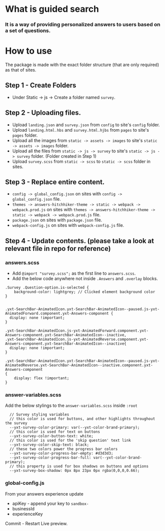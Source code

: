 # What is guided search

### It is a way of providing personalized answers to users based on a set of questions.


# How to use

The package is made with the exact folder structure (that are only required) as that of sites.

## Step 1 - Create Folders

- Under Static -> js -> Create a folder named `survey`.

## Step 2 - Uploading files.

- Upload `landing.json` and `survey.json` from `config` to site's `config` folder.
- Upload `landing.html.hbs` and `survey.html.hjbs` from `pages` to site's `pages` folder.
- Upload all the images from `static -> assets -> images` to  site's `static -> assets -> images` folder.
- Upload all the files from `static -> js -> survey` to  site's `static -> js -> survey` folder. (Folder created in Step 1)
- Upload `survey.scss` from `static -> scss` to `static -> scss` folder in sites.

## Step 3 - Replace entire content.

- `config -> global_config.json` on sites with `config -> global_config.json` file.
- `themes -> answers-hitchhiker-theme -> static -> webpack -> webpack.prod.js` on sites with `themes -> answers-hitchhiker-theme -> static -> webpack -> webpack.prod.js` file.
- `package.json` on sites with `package.json` file.
- `webpack-config.js` on sites with `webpack-config.js` file.


## Step 4 - Update contents. (please take a look at relevant file in repo for reference)

### answers.scss
- Add `@import "survey.scss";` as the first line to `answers.scss`.
- Add the below code anywhere not inside `.Answers` and `.overlay` blocks. 
```
.Survey .Question-option.is-selected {
    background-color: lightgrey; // Clicked element background color
}


.yxt-SearchBar-AnimatedIcon.yxt-SearchBar-AnimatedIcon--paused.js-yxt-AnimatedForward.component.yxt-Answers-component {
  display: none !important;
} 

.yxt-SearchBar-AnimatedIcon.js-yxt-AnimatedForward.component.yxt-Answers-component.yxt-SearchBar-AnimatedIcon--inactive,
.yxt-SearchBar-AnimatedIcon.js-yxt-AnimatedReverse.component.yxt-Answers-component.yxt-SearchBar-AnimatedIcon--inactive{
  display: none !important;
}

.yxt-SearchBar-AnimatedIcon.yxt-SearchBar-AnimatedIcon--paused.js-yxt-AnimatedReverse.yxt-SearchBar-AnimatedIcon--inactive.component.yxt-Answers-component
{
    display: flex !important; 
}
```

### answer-variables.scss

Add the below stylings to the `answer-variables.scss` inside `:root`
```
  // Survey styling variables
  // this color is used for buttons, and other highlights throughout the survey
  --yxt-survey-color-primary: var(--yxt-color-brand-primary);
  // this color is used for text on buttons
  --yxt-survey-color-button-text: white;
  // this color is used for the 'skip question' text link
  --yxt-survey-color-skip-text: black;
  // these two colors power the progress bar colors
  --yxt-survey-color-progress-bar-empty: #d3d3d3;
  --yxt-survey-color-progress-bar-full: var(--yxt-color-brand-primary);
  // this property is used for box shadows on buttons and options
  --yxt-survey-box-shadow: 0px 8px 23px 0px rgba(0,0,0,0.66);
  ```
  

### global-config.js
From your answers experience update
- apiKey - append your key to `sandbox-`
- businessId
- experienceKey

Commit - Restart Live preview.
